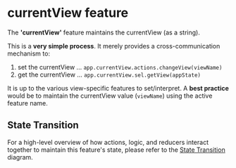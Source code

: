# currentView feature

The **'currentView'** feature maintains the currentView (as a string).

This is a **very simple process**.  It merely provides a
cross-communication mechanism to:

 1. set the currentView ... `app.currentView.actions.changeView(viewName)`
 2. get the currentView ... `app.currentView.sel.getView(appState)`

It is up to the various view-specific features to set/interpret.  A
**best practice** would be to maintain the currentView value
(`viewName`) using the active feature name.

## State Transition

For a high-level overview of how actions, logic, and reducers interact
together to maintain this feature's state, please refer to the [State
Transition](StateTransition.txt) diagram.
